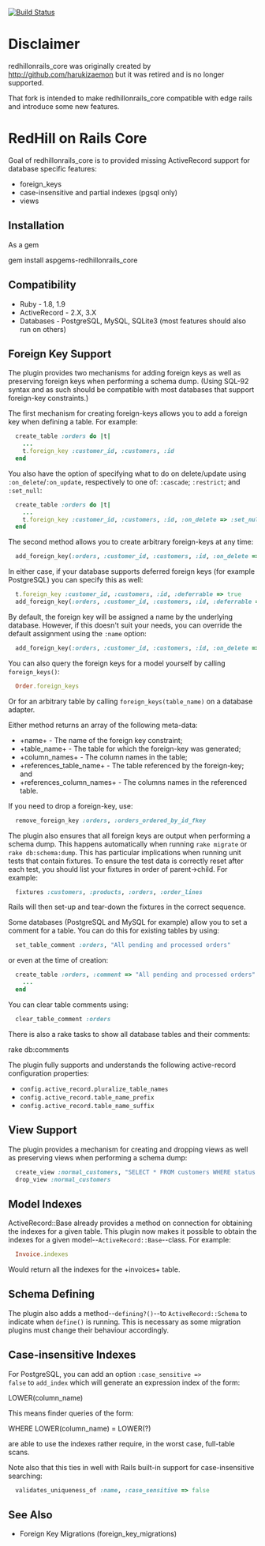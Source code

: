 [![Build Status](https://secure.travis-ci.org/aspgems/redhillonrails_core.png)](http://travis-ci.org/aspgems/redhillonrails_core)

Disclaimer
==========

redhillonrails_core was originally created by http://github.com/harukizaemon but it was retired and is no longer supported.

That fork is intended to make redhillonrails_core compatible with edge rails and introduce some new features.

RedHill on Rails Core
=====================

Goal of redhillonrails_core is to provided missing ActiveRecord support for database specific features:

* foreign_keys
* case-insensitive and partial indexes (pgsql only)
* views

Installation
------------

As a gem

  gem install aspgems-redhillonrails_core

Compatibility
-------------

* Ruby - 1.8, 1.9
* ActiveRecord - 2.X, 3.X
* Databases - PostgreSQL, MySQL, SQLite3 (most features should also run on others)

Foreign Key Support
-------------------

The plugin provides two mechanisms for adding foreign keys as well as
preserving foreign keys when performing a schema dump. (Using SQL-92 syntax and
as such should be compatible with most databases that support foreign-key
constraints.)

The first mechanism for creating foreign-keys allows you to add a foreign key
when defining a table. For example:

```ruby
  create_table :orders do |t|
    ...
    t.foreign_key :customer_id, :customers, :id
  end
```

You also have the option of specifying what to do on delete/update using
<code>:on_delete</code>/<code>:on_update</code>, respectively to one of: <code>:cascade</code>; <code>:restrict</code>; and <code>:set_null</code>:

```ruby
  create_table :orders do |t|
    ...
    t.foreign_key :customer_id, :customers, :id, :on_delete => :set_null, :on_update => :cascade
  end
```

The second method allows you to create arbitrary foreign-keys at any time:

```ruby
  add_foreign_key(:orders, :customer_id, :customers, :id, :on_delete => :set_null, :on_update => :cascade)
```

In either case, if your database supports deferred foreign keys (for example PostgreSQL) you can specify this as well:

```ruby
  t.foreign_key :customer_id, :customers, :id, :deferrable => true
  add_foreign_key(:orders, :customer_id, :customers, :id, :deferrable => true)
```

By default, the foreign key will be assigned a name by the underlying database. However, if this doesn't suit
your needs, you can override the default assignment using the <code>:name</code> option:

```ruby
  add_foreign_key(:orders, :customer_id, :customers, :id, :on_delete => :set_null, :on_update => :cascade, <strong>:name => :orders_customer_id_foreign_key<strong>)
```

You can also query the foreign keys for a model yourself by calling <code>foreign_keys()</code>:

```ruby
  Order.foreign_keys
```

Or for an arbitrary table by calling <code>foreign_keys(table_name)</code> on a database adapter.

Either method returns an array of the following meta-data:

* +name+ - The name of the foreign key constraint;
* +table_name+ - The table for which the foreign-key was generated;
* +column_names+ - The column names in the table;
* +references_table_name+ - The table referenced by the foreign-key; and
* +references_column_names+ - The columns names in the referenced table.

If you need to drop a foreign-key, use:

```ruby
  remove_foreign_key :orders, :orders_ordered_by_id_fkey
```

The plugin also ensures that all foreign keys are output when performing a
schema dump. This happens automatically when running <code>rake migrate</code> or
<code>rake db:schema:dump</code>. This has particular implications when running
unit tests that contain fixtures. To ensure the test data is correctly reset after
each test, you should list your fixtures in order of parent->child. For example:

```ruby
  fixtures :customers, :products, :orders, :order_lines
```

Rails will then set-up and tear-down the fixtures in the correct sequence.

Some databases (PostgreSQL and MySQL for example) allow you to set a comment for a
table. You can do this for existing tables by using:

```ruby
  set_table_comment :orders, "All pending and processed orders"
```

or even at the time of creation:

```ruby
  create_table :orders, :comment => "All pending and processed orders" do |t|
    ...
  end
```

You can clear table comments using:

```ruby
  clear_table_comment :orders
```

There is also a rake tasks to show all database tables and their comments:

  rake db:comments

The plugin fully supports and understands the following active-record
configuration properties:

* <code>config.active_record.pluralize_table_names</code>
* <code>config.active_record.table_name_prefix</code>
* <code>config.active_record.table_name_suffix</code>

View Support
------------

The plugin provides a mechanism for creating and dropping views as well as
preserving views when performing a schema dump:

```ruby
  create_view :normal_customers, "SELECT * FROM customers WHERE status = 'normal'"
  drop_view :normal_customers
```

Model Indexes
-------------

ActiveRecord::Base already provides a method on connection for obtaining the
indexes for a given table. This plugin now makes it possible to obtain the
indexes for a given model--<code>ActiveRecord::Base</code>--class. For example:

```ruby
  Invoice.indexes
```

Would return all the indexes for the +invoices+ table.

Schema Defining
---------------

The plugin also adds a method--<code>defining?()</code>--to
<code>ActiveRecord::Schema</code> to indicate when <code>define()</code> is running. This is necessary
as some migration plugins must change their behaviour accordingly.

Case-insensitive Indexes
------------------------

For PostgreSQL, you can add an option <code>:case_sensitive => false</code> to <code>add_index</code>
which will generate an expression index of the form:

  LOWER(column_name)

This means finder queries of the form:

  WHERE LOWER(column_name) = LOWER(?)

are able to use the indexes rather require, in the worst case, full-table scans.

Note also that this ties in well with Rails built-in support for case-insensitive searching:

```ruby
  validates_uniqueness_of :name, :case_sensitive => false
```

See Also
--------

* Foreign Key Migrations (foreign_key_migrations)
